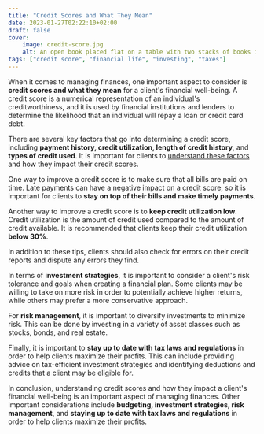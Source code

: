```yaml
---
title: "Credit Scores and What They Mean"
date: 2023-01-27T02:22:10+02:00
draft: false
cover: 
    image: credit-score.jpg
    alt: An open book placed flat on a table with two stacks of books in the background
tags: ["credit score", "financial life", "investing", "taxes"]
---
```


When it comes to managing finances, one important aspect to consider is **credit scores and what they mean** for a client's financial well-being. A credit score is a numerical representation of an individual's creditworthiness, and it is used by financial institutions and lenders to determine the likelihood that an individual will repay a loan or credit card debt.

There are several key factors that go into determining a credit score, including **payment history, credit utilization, length of credit history**, and **types of credit used**. It is important for clients to [understand these factors](https://cash-conscious.com/posts/credit-scores-101) and how they impact their credit scores.

One way to improve a credit score is to make sure that all bills are paid on time. Late payments can have a negative impact on a credit score, so it is important for clients to **stay on top of their bills and make timely payments**.

Another way to improve a credit score is to **keep credit utilization low**. Credit utilization is the amount of credit used compared to the amount of credit available. It is recommended that clients keep their credit utilization **below 30%**.

In addition to these tips, clients should also check for errors on their credit reports and dispute any errors they find.

In terms of **investment strategies**, it is important to consider a client's risk tolerance and goals when creating a financial plan. Some clients may be willing to take on more risk in order to potentially achieve higher returns, while others may prefer a more conservative approach.

For **risk management**, it is important to diversify investments to minimize risk. This can be done by investing in a variety of asset classes such as stocks, bonds, and real estate.

Finally, it is important to **stay up to date with tax laws and regulations** in order to help clients maximize their profits. This can include providing advice on tax-efficient investment strategies and identifying deductions and credits that a client may be eligible for.

In conclusion, understanding credit scores and how they impact a client's financial well-being is an important aspect of managing finances. Other important considerations include **budgeting, investment strategies, risk management**, and **staying up to date with tax laws and regulations** in order to help clients maximize their profits.
